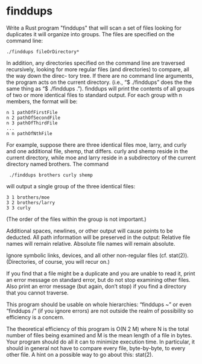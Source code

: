 # finddups

Write a Rust program "finddups" that will scan a set of files looking for
duplicates it will organize into groups. The files are specified on the command line:

    ./finddups fileOrDirectory*

In addition, any directories specified on the command line are traversed recursively,
looking for more regular files (and directories) to compare, all the way down the direc-
tory tree. If there are no command line arguments, the program acts on the current
directory. (i.e., “$ ./finddups” does the the same thing as “$ ./finddups .”).
finddups will print the contents of all groups of two or more identical files to standard
output. For each group with n members, the format will be:

    n 1 pathOfFirstFile
    n 2 pathOfSecondFile
    n 3 pathOfThirdFile
    ...
    n n pathOfNthFile

For example, suppose there are three identical files moe, larry, and curly and one
additional file, shemp, that differs. curly and shemp reside in the current directory,
while moe and larry reside in a subdirectory of the current directory named brothers.
The command

     ./finddups brothers curly shemp

will output a single group of the three identical files:

    3 1 brothers/moe
    3 2 brothers/larry
    3 3 curly

(The order of the files within the group is not important.)

Additional spaces, newlines, or other output will cause points to be deducted.
All path information will be preserved in the output: Relative file names will remain
relative. Absolute file names will remain absolute.

Ignore symbolic links, devices, and all other non-regular files (cf. stat(2)). (Directories,
of course, you will recur on.)

If you find that a file might be a duplicate and you are unable to read it, print an error
message on standard error, but do not stop examining other files. Also print an error
message (but again, don’t stop) if you find a directory that you cannot traverse.

This program should be usable on whole hierarchies: “finddups ~” or even “finddups
/” (if you ignore errors) are not outside the realm of possibility so efficiency is a
concern.

The theoretical efficiency of this program is O(N 2 M) where N is the total number of
files being examined and M is the mean length of a file in bytes. Your program should
do all it can to minimize execution time. In particular, it should in general not have
to compare every file, byte-by-byte, to every other file. A hint on a possible way to go
about this: stat(2).
